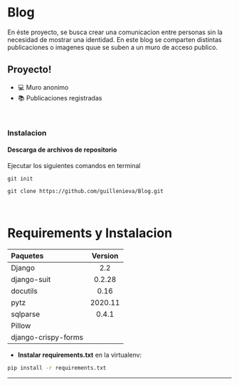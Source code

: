 # Blog

En éste proyecto, se busca crear una comunicacion entre personas sin la necesidad de mostrar una identidad. En este blog se comparten distintas publicaciones o imagenes quue se suben a un muro de acceso publico.
![]()


## Proyecto! 
- :computer:	Muro anonimo 
- :books:	 Publicaciones registradas

<br />

### Instalacion

#### Descarga de archivos de repositorio

Ejecutar los siguientes comandos en terminal
```
git init

git clone https://github.com/guillenieva/Blog.git
```

</br>
 
 
# Requirements y Instalacion

| Paquetes | Version |
|:---|:---:|
| Django| 2.2|
| django-suit| 0.2.28|
| docutils | 0.16 |
| pytz | 2020.11|
| sqlparse | 0.4.1|
| Pillow |
| django-crispy-forms|


* **Instalar requirements.txt** en la virtualenv:
```bash
pip install -r requirements.txt
```


---
